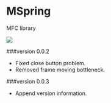 # MSpring

MFC library

![](https://i.imgur.com/yL0Uttv.gif)

###version 0.0.2
* Fixed close button problem.
* Removed frame moving bottleneck.

###version 0.0.3
* Append version information.